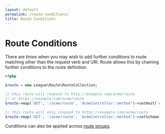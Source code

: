 ```yaml
---
layout: default
permalink: /route-conditions/
title: Route Conditions
---
```


# Route Conditions

There are times when you may wish to add further conditions to route matching other than the request verb and URI. Route allows this by chaining further conditions to the route definition.

~~~php
<?php

$route = new League\Route\RouteCollection;

// this route will respond to http://example.com/acme/route
// or https://example.com/acme/route
$route->map('GET', '/acme/route', 'AcmeController::method')->setHost('example.com');

// this route will only respond to https://example.com/acme/route
$route->map('GET', '/acme/route', 'AcmeController::method')->setScheme('https')->setHost('example.com');
~~~

Conditions can also be applied across [route groups](/route-groups/).
